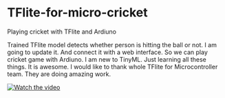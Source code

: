 # TFlite-for-micro-cricket
Playing cricket with TFlite and Ardiuno

Trained TFlite model detects whether person is hitting the ball or not. I am going to update it. And connect it with a web interface. So we can play cricket game with Ardiuno.
I am new to TinyML. Just learning all these things. It is awesome. I would like to thank whole TFlite for Microcontroller team. They are doing amazing work. 

[![Watch the video](https://i.imgur.com/vKb2F1B.png)](https://youtu.be/vt5fpE0bzSY)
